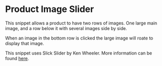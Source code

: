 # Product Image Slider

This snippet allows a product to have two rows of images. One large main image, and a row below it with several images side by side.

When an image in the bottom row is clicked the large image will roate to display that image. 

This snippet uses Slick Slider by Ken Wheeler. More information can be found [here](https://github.com/kenwheeler/slick). 